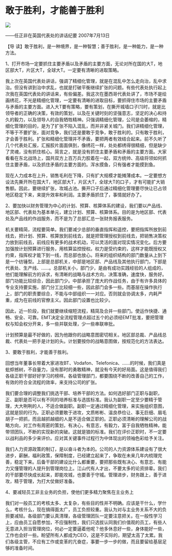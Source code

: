 # 敢于胜利，才能善于胜利
<img class="pv" src="https://api.visitor.plantree.me/visitor-badge/pv?namespace=plantree.me&key=renzhengfei-speeches/./docs/speeches/2007/07/敢于胜利，才能善于胜利.md">


——任正非在英国代表处的讲话纪要
2007年7月13日



【导  读】敢于胜利，是一种境界，是一种智慧；善于胜利，是一种能力，是一种方法。



1、打开市场一定要抓住主要矛盾以及矛盾的主要方面，无论对所在国的大T，地区部大T，片区大T，全球大T。一定要有清晰的进取策略。

我上次在英国代表处讲话，强调了精细化管理，就是在混乱中怎么走向治，乱中求治。但没有讲到治中求乱，也就是打破平衡继续扩张的问题。有些代表处执行起上次我在英国代表处的讲话来，有些偏差。我这次在墨西哥代表处讲了，市场不是绘画绣花，不光是精细化管理，一定要有清晰的进取目标，要抓得住市场的主要矛盾与矛盾的主要方面。进入大T要有策略，要有策划，在撕开城墙口子[1]时，就是比领导者的正确的决策，有效的策划，以及在关键时刻的坚强意志，坚定的决心和持久的毅力，以及领导人的自我牺牲精神。只强调精细化管理，公司是会萎缩的，精细化管理的目的，是为了扩张不陷入混乱，而并非紧关城门。我们讲精细化管理，不等于不要扩张，面对竞争，我们还是要敢于竞争，敢于胜利的。只有敢于胜利，才会善于胜利。扩张和精细化管理并不矛盾，要把两者有效结合起来。前不久听了几个代表处汇报，汇报胶片面面俱到，像绣花一样，处处都绣得很精细，但是缺少了灵魂，没有抓住核心。简言之，就是没有抓住主要矛盾和矛盾的主要方面。大家看看在东北战场上，国共双方上百万兵力胶着在一起，双方统帅、高级将领如何抓住主要矛盾，以及抓住矛盾的主要方面的。浑水摸鱼，只有强者才能摸到鱼。

现在人力成本在上升，销售毛利在下降，只有扩大规模才能摊薄成本。一定要想方设法先撕开所在国大T，地区部大T，片区大T，全球大T的口子，才有可能扩大销售额。因此，要继续扩张，攻城占池。撕开口子后通过精细化管理要尽快让已占领地区稳定下来，来提升效率和利润。主要矛盾抓住了，事情就好办了。

2、要加快以财务管理为中心的计划、预算、核算体系的建设，我们要以产品线、地区部、代表处为基本单元，建立计划、预算、核算体系。目的是为地区部、代表处及产品线的作战服务，而不是为了总部汇总一张财务报表服务。

机关要精简，流程要简单。我们要减少总部的垂直指挥和遥控，要把指挥所放到前线去，把计划、预算、核算放到前线去，就是把管理授权到前线去，把销售决策权力放到前线去，前线应有更多的战术机动，可以灵活的面对现实情况变化。后方要加强按计划预算进行服务，用核算监控授权。权力是受约束的，这样才能既授权又约束，指挥权才能下到一线，而总部也放心。将来的组织结构的部门数量从上到下是一个纺锤型。上部是总部机关，中部是地区部、产品线及其他执行部门，下部是代表处、生产线、……。总部机关小，部门少，是由有成功实践经验的人组成的，他们能理解前方的诉求，有清晰的战略与战术方向，决策准确，速度快，服务好。部门功能比较综合，因此部门少。中部承担了庞大的作战任务，由于有许多具体的专业支持要实施，部门分工比较细一些，因此部门会多一些。而基层在操作执行上，部门的职责要综合，不能与中部组织一一对应。否则就会协调太多，内耗严重，成为在前线的官僚主义。因此部门设置也比较少。

因此，近一阶段，我们就要继续缩短流程，精简及合并一些部门。使运作快捷、通畅、安全、可靠。EMT决定全流程管理点超过五个的必须经EMT批准，要把管理权与知会权分开来，多一些并联处理，少一些串联审批。

计划预算是最不好做的，因为他跟你的战略意图密切相关。地区部总裁、产品线总裁、代表处一把手是计划的头。计划要按你的战略意图做，按规范化的方法表达。

3、要敢于胜利，才能善于胜利。

回想当年董事长带着大家进攻BT、Vodafon、Telefonica、……的时候，我们真是蚍蜉撼树，不自量力，没有那时的勇敢精神，就没有今天的好局面。这是值得我们各级正职干部好好学习的榜样。各级管理部门，都要围绕不断的改善自己的工作，有效的符合全流程的效率，来支持公司的扩张。

我们要合理的调整我们挑选干部、培养干部的方法。如何选好部门正职与副职，正、副职是否可以有不同的培养标准与选拔标准。我认为副职一定至少要精于管理，大大咧咧的人，不适合做副职。副职一定通过精细化管理，来实施组织意图，这就是狈的行为。正职必须要敢于进攻，文质彬彬、温良恭俭让、事无巨细、眉毛胡子一把抓，而且越抓越细的人是不适合做正职的。正职必须清晰的理解公司的战略方向，对工作有周密的策划，有决心，有意志，有毅力，富于自我牺牲精神。能带领团队，不断的实现新的突破。这就是狼的标准。我们在评价正职时，不一定要以战利品的多少来评价。应对其关键事件过程行为中体现出的领袖色彩给予关注。

我们人力资源政策的制订，是以奋斗者为本的。公司的人力资源体系建设有了很大进步，薪酬，福利政策，保障制度，已经建立起来了，争取在未来几年内梳理完善，稳定下来。后备干部的建设比什么都重要，要把那些既有决心、有意志、有能力又懂管理的人提升到管理岗位上。江山代有人才出，不要太多的论资排辈。我们的干部要尽快成长起来，即能攻城，也要善于守城。管理进步，财务跟上，善于进攻，精于管理，为打大仗做好准备。

4、要减轻员工非主业务的负担，使他们更多精力聚焦在主业务上

我们对一般员工的考核太多、太复杂，有些目的性并不明确。应该是干什么，学什么，考核什么，现在搞得面太广，员工负担较重。我认为对与主业务关系不大的负担要减轻。各级部门要认真清理，各级管理团队一定要注意把关。在一般性学习上，应由员工自愿参加，不应强制性，我们只选拔认同我们价值观的员工，有些人无意进入担当管理岗位，何必一定要逼着他呢？他多休息好一些，身体能好一些，工作也会好一些。盼望所有人都成为CEO，这是不实际的，期望太高了太累。我们各级主管，不应有工作或变革的亢奋症，事要一步一步的做，而且要留给基层足够的准备时间。
